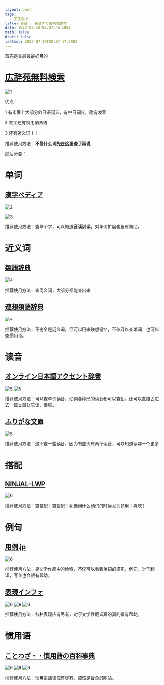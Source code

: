 ```yaml
---
layout: post
tags:
  - 天天向上
title: 日语 | 日语学习者网站推荐
date: 2022-07-19T02:07:46.108Z
math: false
draft: false
lastmod: 2022-07-19T02:07:47.290Z
---
```

首先是最最最最好用的

# [広辞苑無料検索](https://sakura-paris.org/dict/)

![1](/img/微信图片_20220708122912.png)

优点：

1 有市面上大部分的日语词典，有中日词典，附有发音

2 甚至还有惯用语熟语

3 还有近义词！！！

推荐使用方法：**不管什么词先在这里查了再说**

然后分类：

# 单词

## [漢字ペディア](https://www.kanjipedia.jp/)

![2](/img/微信图片_20220708123509.png)

![3](/img/微信图片_20220708123514.png)

推荐使用方法：查单个字，可以知道**音读训读**，对单词扩展也很有帮助。

# 近义词

## [類語辞典](https://thesaurus.weblio.jp/)

![4](/img/微信图片_20220709175411.png)

推荐使用方法：查同义词，大部分都能查出来

## [連想類語辞典](https://renso-ruigo.com/)

![4](/img/微信图片_20220719094531.png)

推荐使用方法：不完全是近义词，但可以用来联想记忆，不仅可以查单词，也可以查惯用语。

# 读音

## [オンライン日本語アクセント辞書](https://www.gavo.t.u-tokyo.ac.jp/ojad/)

![5](/img/微信图片_20220719094248.png)
![5](/img/微信图片_20220719094253.png)

推荐使用方法：可以查单词读音，动词各种形的读音都可以查到。还可以直接丢进去一篇文章让它读，很爽。

## [ふりがな文庫](https://furigana.info/)

![5](/img/微信图片_20220709175714.png)

推荐使用方法：这个查一些读音，因为有些词有两个读音，可以知道读哪一个更多

# 搭配

## [NINJAL-LWP](https://tsukubawebcorpus.jp/search/)

![6](/img/微信图片_20220709180108.png)

推荐使用方法：查搭配！查搭配！犹豫用什么动词的时候尤为好用！喜欢！

# 例句

## [用例.jp](https://yourei.jp/)

![6](/img/微信图片_20220719093941.png)

推荐使用方法：是文学作品中的检索，不仅可以看到单词的搭配，例句，对于翻译，写作也会很有帮助。

## [表現インフォ](https://hyogen.info/)

![6](/img/微信图片_20220719100142.png)
![6](/img/微信图片_20220719100151.png)
![6](/img/微信图片_20220719100155.png)

推荐使用方法：各种表现应有尽有，对于文学性翻译真的真的很有帮助。

# 惯用语

## [ことわざ・・慣用語の百科事典](https://proverb-encyclopedia.com/)

![6](/img/微信图片_20220719095039.png)
![6](/img/微信图片_20220719095049.png)
![6](/img/微信图片_20220719095053.png)

推荐使用方法：惯用语熟语应有尽有，应该是最全的网站。